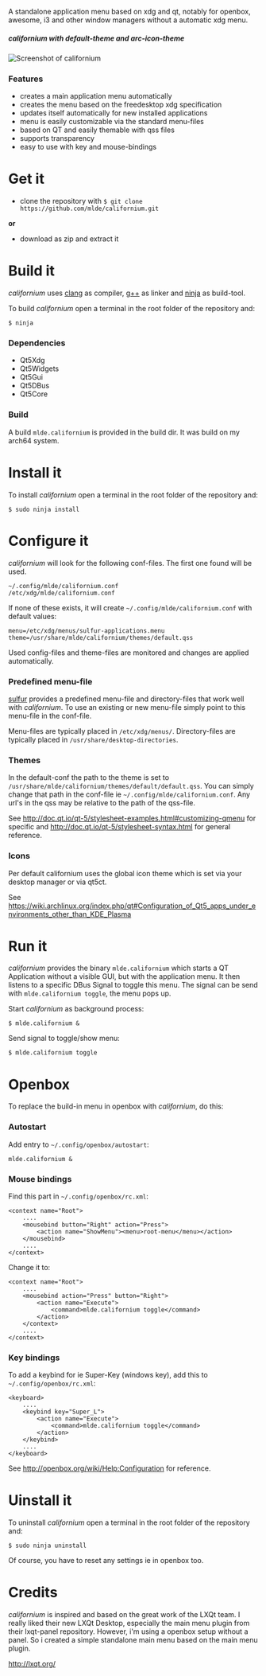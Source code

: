 A standalone application menu based on xdg and qt, notably for openbox, awesome, i3 and other window managers without a automatic xdg menu.

##### californium with default-theme and arc-icon-theme
![Screenshot of californium](https://github.com/mlde/californium/blob/master/screenshot.png)



### Features
- creates a main application menu automatically 
- creates the menu based on the freedesktop xdg specification
- updates itself automatically for new installed applications
- menu is easily customizable via the standard menu-files
- based on QT and easily themable with qss files
- supports transparency
- easy to use with key and mouse-bindings



# Get it

- clone the repository with `$ git clone https://github.com/mlde/californium.git`

**or**

- download as zip and extract it



# Build it

*californium* uses [clang](http://clang.llvm.org/) as compiler, [g++](https://gcc.gnu.org/) as linker and [ninja](https://github.com/ninja-build/ninja) as build-tool. 

To build *californium* open a terminal in the root folder of the repository and:

    $ ninja

### Dependencies
- Qt5Xdg
- Qt5Widgets 
- Qt5Gui 
- Qt5DBus 
- Qt5Core

### Build

A build `mlde.californium` is provided in the build dir. It was build on my arch64 system.


# Install it

To install *californium* open a terminal in the root folder of the repository and:

    $ sudo ninja install


# Configure it

*californium* will look for the following conf-files. The first one found will be used. 

    ~/.config/mlde/californium.conf
    /etc/xdg/mlde/californium.conf

If none of these exists, it will create `~/.config/mlde/californium.conf` with default values:

    menu=/etc/xdg/menus/sulfur-applications.menu
    theme=/usr/share/mlde/californium/themes/default.qss

Used config-files and theme-files are monitored and changes are applied automatically.


### Predefined menu-file

[sulfur](https://github.com/mlde/sulfur) provides a predefined menu-file and directory-files that work well with *californium*. To use an existing or new menu-file simply point to this menu-file in the conf-file.

Menu-files are typically placed in `/etc/xdg/menus/`. Directory-files are typically placed in `/usr/share/desktop-directories`.


### Themes
In the default-conf the path to the theme is set to `/usr/share/mlde/californium/themes/default/default.qss`. You can simply change that path in the conf-file ie `~/.config/mlde/californium.conf`. Any url's in the qss may be relative to the path of the qss-file.

See http://doc.qt.io/qt-5/stylesheet-examples.html#customizing-qmenu for specific and http://doc.qt.io/qt-5/stylesheet-syntax.html for general reference.


### Icons
Per default californium uses the global icon theme which is set via your desktop manager or via qt5ct.

See https://wiki.archlinux.org/index.php/qt#Configuration_of_Qt5_apps_under_environments_other_than_KDE_Plasma




# Run it

*californium* provides the binary `mlde.californium` which starts a QT Application without a visible GUI, but with the application menu. It then listens to a specific DBus Signal to toggle this menu. The signal can be send with `mlde.californium toggle`, the menu pops up.

Start *californium* as background process:

    $ mlde.californium &

Send signal to toggle/show menu:

    $ mlde.californium toggle



# Openbox

To replace the build-in menu in openbox with *californium*, do this:

### Autostart

Add entry to `~/.config/openbox/autostart`:

    mlde.californium &

### Mouse bindings

Find this part in `~/.config/openbox/rc.xml`:

    <context name="Root">
        ....
        <mousebind button="Right" action="Press">
            <action name="ShowMenu"><menu>root-menu</menu></action>
        </mousebind>
        ....
    </context>

Change it to:

    <context name="Root">
        ....    
        <mousebind action="Press" button="Right">
            <action name="Execute">
                <command>mlde.californium toggle</command>
            </action>
        </context>
        ....
    </context>


### Key bindings

To add a keybind for ie Super-Key (windows key), add this to `~/.config/openbox/rc.xml`:

    <keyboard>
        ....
        <keybind key="Super_L">
            <action name="Execute">
                <command>mlde.californium toggle</command>
            </action>
        </keybind>
        ....
    </keyboard>

See http://openbox.org/wiki/Help:Configuration for reference.



# Uinstall it

To uninstall *californium* open a terminal in the root folder of the repository and:

    $ sudo ninja uninstall

Of course, you have to reset any settings ie in openbox too.


# Credits
*californium* is inspired and based on the great work of the LXQt team. I really liked their new LXQt Desktop, especially the main menu plugin from their lxqt-panel repository. However, i'm using a openbox setup without a panel. So i created a simple standalone main menu based on the main menu plugin.

http://lxqt.org/
